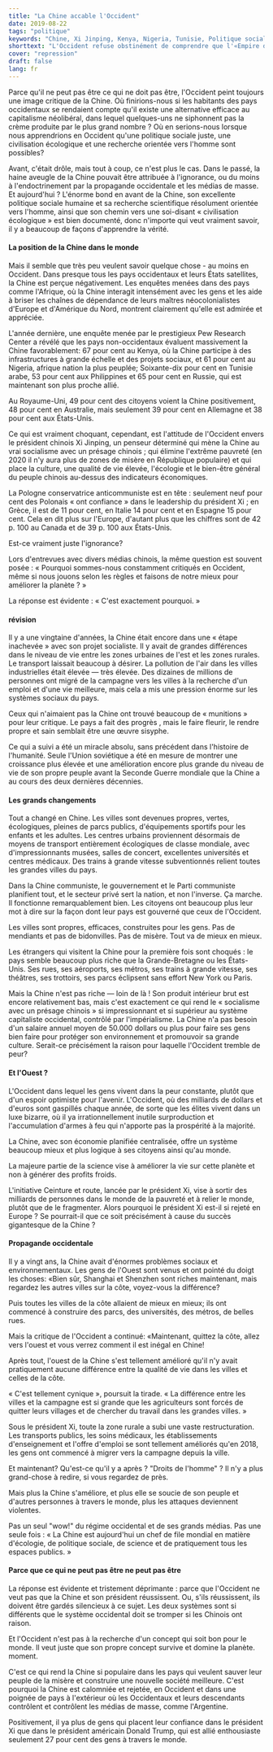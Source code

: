 ```yaml
---
title: "La Chine accable l'Occident"
date: 2019-08-22
tags: "politique"
keywords: "Chine, Xi Jinping, Kenya, Nigeria, Tunisie, Politique sociale, Problèmes environnementaux, Pays, Ville, Agriculteurs, Système, Système économique, Socialisme, Capitalisme, Ouest, OTAN, Amende"
shorttext: "L'Occident refuse obstinément de comprendre que l'«Empire du Milieu» est sur le point de le passer."
cover: "repression"
draft: false
lang: fr
---
```


Parce qu'il ne peut pas être ce qui ne doit pas être, l'Occident peint toujours une image critique de la Chine. Où finirions-nous si les habitants des pays occidentaux se rendaient compte qu'il existe une alternative efficace au capitalisme néolibéral, dans lequel quelques-uns ne siphonnent pas la crème produite par le plus grand nombre ? Où en serions-nous lorsque nous apprendrions en Occident qu'une politique sociale juste, une civilisation écologique et une recherche orientée vers l'homme sont possibles?

Avant, c'était drôle, mais tout à coup, ce n'est plus le cas. Dans le passé, la haine aveugle de la Chine pouvait être attribuée à l'ignorance, ou du moins à l'endoctrinement par la propagande occidentale et les médias de masse. Et aujourd'hui ? L'énorme bond en avant de la Chine, son excellente politique sociale humaine et sa recherche scientifique résolument orientée vers l'homme, ainsi que son chemin vers une soi-disant « civilisation écologique » est bien documenté, donc n'importe qui veut vraiment savoir, il y a beaucoup de façons d'apprendre la vérité.

#### La position de la Chine dans le monde

Mais il semble que très peu veulent savoir quelque chose - au moins en Occident. Dans presque tous les pays occidentaux et leurs États satellites, la Chine est perçue négativement. Les enquêtes menées dans des pays comme l'Afrique, où la Chine interagit intensément avec les gens et les aide à briser les chaînes de dépendance de leurs maîtres néocolonialistes d'Europe et d'Amérique du Nord, montrent clairement qu'elle est admirée et appréciée.

L'année dernière, une enquête menée par le prestigieux Pew Research Center a révélé que les pays non-occidentaux évaluent massivement la Chine favorablement: 67 pour cent au Kenya, où la Chine participe à des infrastructures à grande échelle et des projets sociaux, et 61 pour cent au Nigeria, afrique nation la plus peuplée; Soixante-dix pour cent en Tunisie arabe, 53 pour cent aux Philippines et 65 pour cent en Russie, qui est maintenant son plus proche allié.

Au Royaume-Uni, 49 pour cent des citoyens voient la Chine positivement, 48 pour cent en Australie, mais seulement 39 pour cent en Allemagne et 38 pour cent aux États-Unis.

Ce qui est vraiment choquant, cependant, est l'attitude de l'Occident envers le président chinois Xi Jinping, un penseur déterminé qui mène la Chine au vrai socialisme avec un présage chinois ; qui élimine l'extrême pauvreté (en 2020 il n'y aura plus de zones de misère en République populaire) et qui place la culture, une qualité de vie élevée, l'écologie et le bien-être général du peuple chinois au-dessus des indicateurs économiques.

La Pologne conservatrice anticommuniste est en tête : seulement neuf pour cent des Polonais « ont confiance » dans le leadership du président Xi ; en Grèce, il est de 11 pour cent, en Italie 14 pour cent et en Espagne 15 pour cent. Cela en dit plus sur l'Europe, d'autant plus que les chiffres sont de 42 p. 100 au Canada et de 39 p. 100 aux États-Unis.

Est-ce vraiment juste l'ignorance?

Lors d'entrevues avec divers médias chinois, la même question est souvent posée : « Pourquoi sommes-nous constamment critiqués en Occident, même si nous jouons selon les règles et faisons de notre mieux pour améliorer la planète ? »

La réponse est évidente : « C'est exactement pourquoi. »

#### révision

Il y a une vingtaine d'années, la Chine était encore dans une « étape inachevée » avec son projet socialiste. Il y avait de grandes différences dans le niveau de vie entre les zones urbaines de l'est et les zones rurales. Le transport laissait beaucoup à désirer. La pollution de l'air dans les villes industrielles était élevée — très élevée. Des dizaines de millions de personnes ont migré de la campagne vers les villes à la recherche d'un emploi et d'une vie meilleure, mais cela a mis une pression énorme sur les systèmes sociaux du pays.

Ceux qui n'aimaient pas la Chine ont trouvé beaucoup de « munitions » pour leur critique. Le pays a fait des progrès , mais le faire fleurir, le rendre propre et sain semblait être une œuvre sisyphe.

Ce qui a suivi a été un miracle absolu, sans précédent dans l'histoire de l'humanité. Seule l'Union soviétique a été en mesure de montrer une croissance plus élevée et une amélioration encore plus grande du niveau de vie de son propre peuple avant la Seconde Guerre mondiale que la Chine a au cours des deux dernières décennies.

#### Les grands changements

Tout a changé en Chine. Les villes sont devenues propres, vertes, écologiques, pleines de parcs publics, d'équipements sportifs pour les enfants et les adultes. Les centres urbains proviennent désormais de moyens de transport entièrement écologiques de classe mondiale, avec d'impressionnants musées, salles de concert, excellentes universités et centres médicaux. Des trains à grande vitesse subventionnés relient toutes les grandes villes du pays.

Dans la Chine communiste, le gouvernement et le Parti communiste planifient tout, et le secteur privé sert la nation, et non l'inverse. Ça marche. Il fonctionne remarquablement bien. Les citoyens ont beaucoup plus leur mot à dire sur la façon dont leur pays est gouverné que ceux de l'Occident.

Les villes sont propres, efficaces, construites pour les gens. Pas de mendiants et pas de bidonvilles. Pas de misère. Tout va de mieux en mieux.

Les étrangers qui visitent la Chine pour la première fois sont choqués : le pays semble beaucoup plus riche que la Grande-Bretagne ou les États-Unis. Ses rues, ses aéroports, ses métros, ses trains à grande vitesse, ses théâtres, ses trottoirs, ses parcs éclipsent sans effort New York ou Paris.

Mais la Chine n'est pas riche — loin de là ! Son produit intérieur brut est encore relativement bas, mais c'est exactement ce qui rend le « socialisme avec un présage chinois » si impressionnant et si supérieur au système capitaliste occidental, contrôlé par l'impérialisme. La Chine n'a pas besoin d'un salaire annuel moyen de 50.000 dollars ou plus pour faire ses gens bien faire pour protéger son environnement et promouvoir sa grande culture. Serait-ce précisément la raison pour laquelle l'Occident tremble de peur?

#### Et l'Ouest ?

L'Occident dans lequel les gens vivent dans la peur constante, plutôt que d'un espoir optimiste pour l'avenir. L'Occident, où des milliards de dollars et d'euros sont gaspillés chaque année, de sorte que les élites vivent dans un luxe bizarre, où il ya irrationnellement inutile surproduction et l'accumulation d'armes à feu qui n'apporte pas la prospérité à la majorité.

La Chine, avec son économie planifiée centralisée, offre un système beaucoup mieux et plus logique à ses citoyens ainsi qu'au monde.

La majeure partie de la science vise à améliorer la vie sur cette planète et non à générer des profits froids.

L'initiative Ceinture et route, lancée par le président Xi, vise à sortir des milliards de personnes dans le monde de la pauvreté et à relier le monde, plutôt que de le fragmenter. Alors pourquoi le président Xi est-il si rejeté en Europe ? Se pourrait-il que ce soit précisément à cause du succès gigantesque de la Chine ?

#### Propagande occidentale

Il y a vingt ans, la Chine avait d'énormes problèmes sociaux et environnementaux. Les gens de l'Ouest sont venus et ont pointé du doigt les choses: «Bien sûr, Shanghai et Shenzhen sont riches maintenant, mais regardez les autres villes sur la côte, voyez-vous la différence?

Puis toutes les villes de la côte allaient de mieux en mieux; ils ont commencé à construire des parcs, des universités, des métros, de belles rues.

Mais la critique de l'Occident a continué: «Maintenant, quittez la côte, allez vers l'ouest et vous verrez comment il est inégal en Chine!

Après tout, l'ouest de la Chine s'est tellement amélioré qu'il n'y avait pratiquement aucune différence entre la qualité de vie dans les villes et celles de la côte.

« C'est tellement cynique », poursuit la tirade. « La différence entre les villes et la campagne est si grande que les agriculteurs sont forcés de quitter leurs villages et de chercher du travail dans les grandes villes. »

Sous le président Xi, toute la zone rurale a subi une vaste restructuration. Les transports publics, les soins médicaux, les établissements d'enseignement et l'offre d'emploi se sont tellement améliorés qu'en 2018, les gens ont commencé à migrer vers la campagne depuis la ville.

Et maintenant? Qu'est-ce qu'il y a après ? "Droits de l'homme" ? Il n'y a plus grand-chose à redire, si vous regardez de près.

Mais plus la Chine s'améliore, et plus elle se soucie de son peuple et d'autres personnes à travers le monde, plus les attaques deviennent violentes.

Pas un seul "wow!" du régime occidental et de ses grands médias. Pas une seule fois : « La Chine est aujourd'hui un chef de file mondial en matière d'écologie, de politique sociale, de science et de pratiquement tous les espaces publics. »

#### Parce que ce qui ne peut pas être ne peut pas être

La réponse est évidente et tristement déprimante : parce que l'Occident ne veut pas que la Chine et son président réussissent. Ou, s'ils réussissent, ils doivent être gardés silencieux à ce sujet. Les deux systèmes sont si différents que le système occidental doit se tromper si les Chinois ont raison.

Et l'Occident n'est pas à la recherche d'un concept qui soit bon pour le monde. Il veut juste que son propre concept survive et domine la planète. moment.

C'est ce qui rend la Chine si populaire dans les pays qui veulent sauver leur peuple de la misère et construire une nouvelle société meilleure. C'est pourquoi la Chine est calomniée et rejetée, en Occident et dans une poignée de pays à l'extérieur où les Occidentaux et leurs descendants contrôlent et contrôlent les médias de masse, comme l'Argentine.

Positivement, il ya plus de gens qui placent leur confiance dans le président Xi que dans le président américain Donald Trump, qui est allié enthousiaste seulement 27 pour cent des gens à travers le monde.

